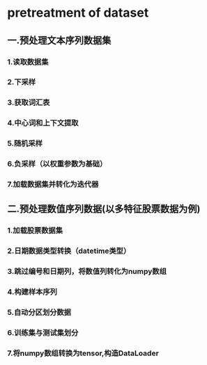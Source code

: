 # pretreatment of dataset
## 一.预处理文本序列数据集
### 1.读取数据集
### 2.下采样
### 3.获取词汇表
### 4.中心词和上下文提取
### 5.随机采样
### 6.负采样（以权重参数为基础）
### 7.加载数据集并转化为迭代器
## 二.预处理数值序列数据(以多特征股票数据为例)
### 1.加载股票数据集
### 2.日期数据类型转换（datetime类型）
### 3.跳过编号和日期列，将数值列转化为numpy数组
### 4.构建样本序列
### 5.自动分区划分数据
### 6.训练集与测试集划分
### 7.将numpy数组转换为tensor,构造DataLoader
